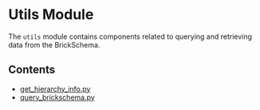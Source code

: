 
# Utils Module

The `utils` module contains components related to querying and retrieving data from the BrickSchema.

## Contents

- [get_hierarchy_info.py](../reference/utils/get_hierarchy_info.md)
- [query_brickschema.py](../reference/utils/query_brickschema.md)
